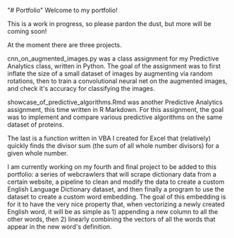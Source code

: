 "# Portfolio" 
Welcome to my portfolio!

This is a work in progress, so please pardon the dust, but more will be coming soon!

At the moment there are three projects.

cnn_on_augmented_images.py was a class assignment for my Predictive Analytics class, written in Python. The goal of the assignment was to first inflate the size of a small dataset of images by augmenting via random rotations, then to train a convolutional neural net on the augmented images, and check it's accuracy for classifying the images.

showcase_of_predictive_algorithms.Rmd was another Predictive Analytics assignment, this time written in R Markdown. For this assignment, the goal was to implement and compare various predictive algorithms on the same dataset of proteins. 

The last is a function written in VBA I created for Excel that (relatively) quickly finds the divisor sum (the sum of all whole number divisors) for a given whole number.

I am currently working on my fourth and final project to be added to this portfolio: a series of webcrawlers that will scrape dictionary data from a certain website, a pipeline to clean and modify the data to create a custom English Language Dictionary dataset, and then finally a program to use the dataset to create a custom word embedding. The goal of this embedding is for it to have the very nice property that, when vectorizing a newly created English word, it will be as simple as 1) appending a new column to all the other words, then 2) linearly combining the vectors of all the words that appear in the new word's definition.
